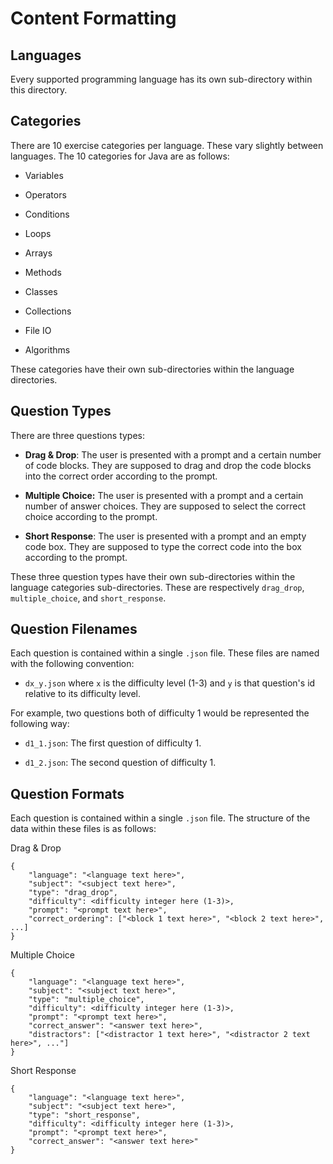 # Content Formatting

## Languages

Every supported programming language has its own sub-directory within this directory.

## Categories

There are 10 exercise categories per language. These vary slightly between languages. The 10 categories for Java are as follows:

- Variables

- Operators

- Conditions

- Loops

- Arrays

- Methods

- Classes

- Collections

- File IO

- Algorithms

These categories have their own sub-directories within the language directories.

## Question Types

There are three questions types:

- **Drag & Drop**: The user is presented with a prompt and a certain number of code blocks. They are supposed to drag and drop the code blocks into the correct order according to the prompt.

- **Multiple Choice:** The user is presented with a prompt and a certain number of answer choices. They are supposed to select the correct choice according to the prompt.

- **Short Response**: The user is presented with a prompt and an empty code box. They are supposed to type the correct code into the box according to the prompt.

These three question types have their own sub-directories within the language categories sub-directories. These are respectively ```drag_drop```, ```multiple_choice```, and ```short_response```.

## Question Filenames

Each question is contained within a single ```.json``` file. These files are named with the following convention:

- ```dx_y.json``` where ```x``` is the difficulty level (1-3) and ```y``` is that question's id relative to its difficulty level. 

For example, two questions both of difficulty 1 would be represented the following way:

- ```d1_1.json```: The first question of difficulty 1.

- ```d1_2.json```: The second question of difficulty 1.

## Question Formats

Each question is contained within a single ```.json``` file. The structure of the data within these files is as follows:

Drag & Drop

```
{
    "language": "<language text here>",
    "subject": "<subject text here>",
    "type": "drag_drop",
    "difficulty": <difficulty integer here (1-3)>,
    "prompt": "<prompt text here>",
    "correct_ordering": ["<block 1 text here>", "<block 2 text here>", ...]
}
```

Multiple Choice

```
{
    "language": "<language text here>",
    "subject": "<subject text here>",
    "type": "multiple_choice",
    "difficulty": <difficulty integer here (1-3)>,
    "prompt": "<prompt text here>",
    "correct_answer": "<answer text here>",
    "distractors": ["<distractor 1 text here>", "<distractor 2 text here>", ..."]
}
```

Short Response

```
{
    "language": "<language text here>",
    "subject": "<subject text here>",
    "type": "short_response",
    "difficulty": <difficulty integer here (1-3)>,
    "prompt": "<prompt text here>",
    "correct_answer": "<answer text here>"
}
```
